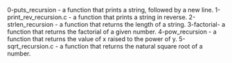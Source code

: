 0-puts_recursion - a function that prints a string, followed by a new line.
1-print_rev_recursion.c - a function that prints a string in reverse.
2-strlen_recursion - a function that returns the length of a string.
3-factorial- a function that returns the factorial of a given number.
4-pow_recursion - a function that returns the value of x raised to the power of y.
5-sqrt_recursion.c - a function that returns the natural square root of a number.
